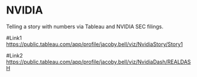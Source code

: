 # NVIDIA
Telling a story with numbers via Tableau and NVIDIA SEC filings.

#Link1
https://public.tableau.com/app/profile/jacoby.bell/viz/NvidiaStory/Story1

#Link2
https://public.tableau.com/app/profile/jacoby.bell/viz/NvidiaDash/REALDASH
